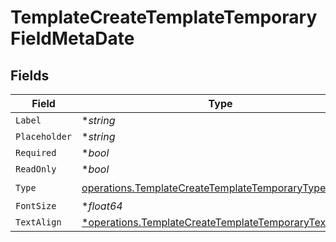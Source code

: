 # TemplateCreateTemplateTemporaryFieldMetaDate


## Fields

| Field                                                                                                                         | Type                                                                                                                          | Required                                                                                                                      | Description                                                                                                                   |
| ----------------------------------------------------------------------------------------------------------------------------- | ----------------------------------------------------------------------------------------------------------------------------- | ----------------------------------------------------------------------------------------------------------------------------- | ----------------------------------------------------------------------------------------------------------------------------- |
| `Label`                                                                                                                       | **string*                                                                                                                     | :heavy_minus_sign:                                                                                                            | N/A                                                                                                                           |
| `Placeholder`                                                                                                                 | **string*                                                                                                                     | :heavy_minus_sign:                                                                                                            | N/A                                                                                                                           |
| `Required`                                                                                                                    | **bool*                                                                                                                       | :heavy_minus_sign:                                                                                                            | N/A                                                                                                                           |
| `ReadOnly`                                                                                                                    | **bool*                                                                                                                       | :heavy_minus_sign:                                                                                                            | N/A                                                                                                                           |
| `Type`                                                                                                                        | [operations.TemplateCreateTemplateTemporaryTypeDate](../../models/operations/templatecreatetemplatetemporarytypedate.md)      | :heavy_check_mark:                                                                                                            | N/A                                                                                                                           |
| `FontSize`                                                                                                                    | **float64*                                                                                                                    | :heavy_minus_sign:                                                                                                            | N/A                                                                                                                           |
| `TextAlign`                                                                                                                   | [*operations.TemplateCreateTemplateTemporaryTextAlign4](../../models/operations/templatecreatetemplatetemporarytextalign4.md) | :heavy_minus_sign:                                                                                                            | N/A                                                                                                                           |